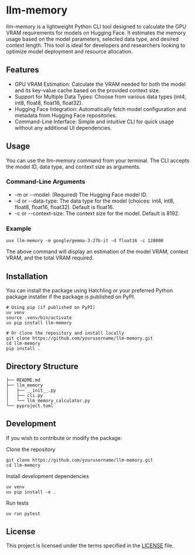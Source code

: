 # llm-memory

llm-memory is a lightweight Python CLI tool designed to calculate the GPU VRAM requirements for models on Hugging Face. It estimates the memory usage based on the model parameters, selected data type, and desired context length. This tool is ideal for developers and researchers looking to optimize model deployment and resource allocation.

## Features

 - GPU VRAM Estimation: Calculate the VRAM needed for both the model and its key-value cache based on the provided context size.
 - Support for Multiple Data Types: Choose from various data types (int4, int8, float8, float16, float32).
 - Hugging Face Integration: Automatically fetch model configuration and metadata from Hugging Face repositories.
 - Command-Line Interface: Simple and intuitive CLI for quick usage without any additional UI dependencies.

## Usage

You can use the llm-memory command from your terminal. The CLI accepts the model ID, data type, and context size as arguments.

### Command-Line Arguments

 - -m or --model: (Required) The Hugging Face model ID.
 - -d or --data-type: The data type for the model (choices: int4, int8, float8, float16, float32). Default is float16.
 - -c or --context-size: The context size for the model. Default is 8192.

### Example

```shell
uvx llm-memory -m google/gemma-3-27b-it -d float16 -c 128000
```

The above command will display an estimation of the model VRAM, context VRAM, and the total VRAM required.

## Installation

You can install the package using Hatchling or your preferred Python package installer if the package is published on PyPI.

```shell
# Using pip (if published on PyPI)
uv venv
source .venv/bin/activate
uv pip install llm-memory

# Or clone the repository and install locally
git clone https://github.com/yourusername/llm-memory.git
cd llm-memory
pip install .
```

## Directory Structure

```
├── README.md
├── llm_memory
│   ├── __init__.py
│   ├── cli.py
│   └── llm_memory_calculator.py
└── pyproject.toml
```

## Development

If you wish to contribute or modify the package:

Clone the repository

```shell
git clone https://github.com/yourusername/llm-memory.git
cd llm-memory
```

Install development dependencies

```shell
uv venv
uv pip install -e .
```

Run tests

```
uv run pytest
```

## License

This project is licensed under the terms specified in the [LICENSE](LICENSE) file.
